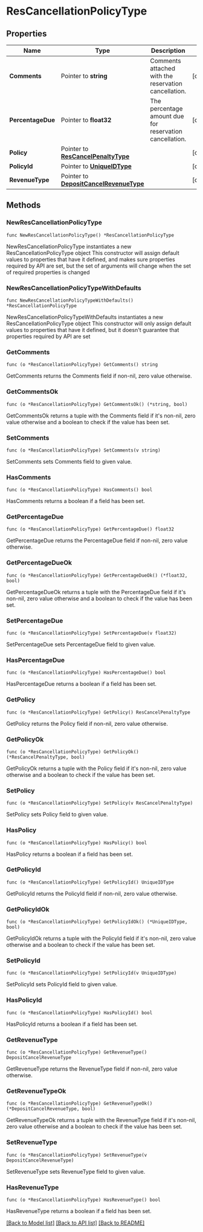 # ResCancellationPolicyType

## Properties

Name | Type | Description | Notes
------------ | ------------- | ------------- | -------------
**Comments** | Pointer to **string** | Comments attached with the reservation cancellation. | [optional] 
**PercentageDue** | Pointer to **float32** | The percentage amount due for reservation cancellation. | [optional] 
**Policy** | Pointer to [**ResCancelPenaltyType**](ResCancelPenaltyType.md) |  | [optional] 
**PolicyId** | Pointer to [**UniqueIDType**](UniqueIDType.md) |  | [optional] 
**RevenueType** | Pointer to [**DepositCancelRevenueType**](DepositCancelRevenueType.md) |  | [optional] 

## Methods

### NewResCancellationPolicyType

`func NewResCancellationPolicyType() *ResCancellationPolicyType`

NewResCancellationPolicyType instantiates a new ResCancellationPolicyType object
This constructor will assign default values to properties that have it defined,
and makes sure properties required by API are set, but the set of arguments
will change when the set of required properties is changed

### NewResCancellationPolicyTypeWithDefaults

`func NewResCancellationPolicyTypeWithDefaults() *ResCancellationPolicyType`

NewResCancellationPolicyTypeWithDefaults instantiates a new ResCancellationPolicyType object
This constructor will only assign default values to properties that have it defined,
but it doesn't guarantee that properties required by API are set

### GetComments

`func (o *ResCancellationPolicyType) GetComments() string`

GetComments returns the Comments field if non-nil, zero value otherwise.

### GetCommentsOk

`func (o *ResCancellationPolicyType) GetCommentsOk() (*string, bool)`

GetCommentsOk returns a tuple with the Comments field if it's non-nil, zero value otherwise
and a boolean to check if the value has been set.

### SetComments

`func (o *ResCancellationPolicyType) SetComments(v string)`

SetComments sets Comments field to given value.

### HasComments

`func (o *ResCancellationPolicyType) HasComments() bool`

HasComments returns a boolean if a field has been set.

### GetPercentageDue

`func (o *ResCancellationPolicyType) GetPercentageDue() float32`

GetPercentageDue returns the PercentageDue field if non-nil, zero value otherwise.

### GetPercentageDueOk

`func (o *ResCancellationPolicyType) GetPercentageDueOk() (*float32, bool)`

GetPercentageDueOk returns a tuple with the PercentageDue field if it's non-nil, zero value otherwise
and a boolean to check if the value has been set.

### SetPercentageDue

`func (o *ResCancellationPolicyType) SetPercentageDue(v float32)`

SetPercentageDue sets PercentageDue field to given value.

### HasPercentageDue

`func (o *ResCancellationPolicyType) HasPercentageDue() bool`

HasPercentageDue returns a boolean if a field has been set.

### GetPolicy

`func (o *ResCancellationPolicyType) GetPolicy() ResCancelPenaltyType`

GetPolicy returns the Policy field if non-nil, zero value otherwise.

### GetPolicyOk

`func (o *ResCancellationPolicyType) GetPolicyOk() (*ResCancelPenaltyType, bool)`

GetPolicyOk returns a tuple with the Policy field if it's non-nil, zero value otherwise
and a boolean to check if the value has been set.

### SetPolicy

`func (o *ResCancellationPolicyType) SetPolicy(v ResCancelPenaltyType)`

SetPolicy sets Policy field to given value.

### HasPolicy

`func (o *ResCancellationPolicyType) HasPolicy() bool`

HasPolicy returns a boolean if a field has been set.

### GetPolicyId

`func (o *ResCancellationPolicyType) GetPolicyId() UniqueIDType`

GetPolicyId returns the PolicyId field if non-nil, zero value otherwise.

### GetPolicyIdOk

`func (o *ResCancellationPolicyType) GetPolicyIdOk() (*UniqueIDType, bool)`

GetPolicyIdOk returns a tuple with the PolicyId field if it's non-nil, zero value otherwise
and a boolean to check if the value has been set.

### SetPolicyId

`func (o *ResCancellationPolicyType) SetPolicyId(v UniqueIDType)`

SetPolicyId sets PolicyId field to given value.

### HasPolicyId

`func (o *ResCancellationPolicyType) HasPolicyId() bool`

HasPolicyId returns a boolean if a field has been set.

### GetRevenueType

`func (o *ResCancellationPolicyType) GetRevenueType() DepositCancelRevenueType`

GetRevenueType returns the RevenueType field if non-nil, zero value otherwise.

### GetRevenueTypeOk

`func (o *ResCancellationPolicyType) GetRevenueTypeOk() (*DepositCancelRevenueType, bool)`

GetRevenueTypeOk returns a tuple with the RevenueType field if it's non-nil, zero value otherwise
and a boolean to check if the value has been set.

### SetRevenueType

`func (o *ResCancellationPolicyType) SetRevenueType(v DepositCancelRevenueType)`

SetRevenueType sets RevenueType field to given value.

### HasRevenueType

`func (o *ResCancellationPolicyType) HasRevenueType() bool`

HasRevenueType returns a boolean if a field has been set.


[[Back to Model list]](../README.md#documentation-for-models) [[Back to API list]](../README.md#documentation-for-api-endpoints) [[Back to README]](../README.md)


